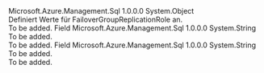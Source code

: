 <Type Name="FailoverGroupReplicationRole" FullName="Microsoft.Azure.Management.Sql.Models.FailoverGroupReplicationRole">
  <TypeSignature Language="C#" Value="public static class FailoverGroupReplicationRole" />
  <TypeSignature Language="ILAsm" Value=".class public auto ansi abstract sealed beforefieldinit FailoverGroupReplicationRole extends System.Object" />
  <TypeSignature Language="DocId" Value="T:Microsoft.Azure.Management.Sql.Models.FailoverGroupReplicationRole" />
  <TypeSignature Language="VB.NET" Value="Public Class FailoverGroupReplicationRole" />
  <TypeSignature Language="F#" Value="type FailoverGroupReplicationRole = class" />
  <AssemblyInfo>
    <AssemblyName>Microsoft.Azure.Management.Sql</AssemblyName>
    <AssemblyVersion>1.0.0.0</AssemblyVersion>
  </AssemblyInfo>
  <Base>
    <BaseTypeName>System.Object</BaseTypeName>
  </Base>
  <Interfaces />
  <Docs>
    <summary>
            Definiert Werte für FailoverGroupReplicationRole an.
            </summary>
    <remarks>To be added.</remarks>
  </Docs>
  <Members>
    <Member MemberName="Primary">
      <MemberSignature Language="C#" Value="public const string Primary;" />
      <MemberSignature Language="ILAsm" Value=".field public static literal string Primary" />
      <MemberSignature Language="DocId" Value="F:Microsoft.Azure.Management.Sql.Models.FailoverGroupReplicationRole.Primary" />
      <MemberSignature Language="VB.NET" Value="Public Const Primary As String " />
      <MemberSignature Language="F#" Value="val mutable Primary : string" Usage="Microsoft.Azure.Management.Sql.Models.FailoverGroupReplicationRole.Primary" />
      <MemberType>Field</MemberType>
      <AssemblyInfo>
        <AssemblyName>Microsoft.Azure.Management.Sql</AssemblyName>
        <AssemblyVersion>1.0.0.0</AssemblyVersion>
      </AssemblyInfo>
      <ReturnValue>
        <ReturnType>System.String</ReturnType>
      </ReturnValue>
      <Docs>
        <summary>To be added.</summary>
        <remarks>To be added.</remarks>
      </Docs>
    </Member>
    <Member MemberName="Secondary">
      <MemberSignature Language="C#" Value="public const string Secondary;" />
      <MemberSignature Language="ILAsm" Value=".field public static literal string Secondary" />
      <MemberSignature Language="DocId" Value="F:Microsoft.Azure.Management.Sql.Models.FailoverGroupReplicationRole.Secondary" />
      <MemberSignature Language="VB.NET" Value="Public Const Secondary As String " />
      <MemberSignature Language="F#" Value="val mutable Secondary : string" Usage="Microsoft.Azure.Management.Sql.Models.FailoverGroupReplicationRole.Secondary" />
      <MemberType>Field</MemberType>
      <AssemblyInfo>
        <AssemblyName>Microsoft.Azure.Management.Sql</AssemblyName>
        <AssemblyVersion>1.0.0.0</AssemblyVersion>
      </AssemblyInfo>
      <ReturnValue>
        <ReturnType>System.String</ReturnType>
      </ReturnValue>
      <Docs>
        <summary>To be added.</summary>
        <remarks>To be added.</remarks>
      </Docs>
    </Member>
  </Members>
</Type>